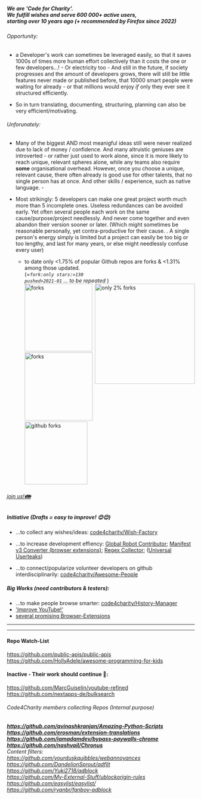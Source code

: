##### We are 'Code for Charity'. <br>  We fulfill wishes and serve 600 000+ active users, <br> starting over 10 years ago (+ recommended by Firefox since 2022)

###### _Opportunity:_  
  - a Developer's work can sometimes be leveraged easily, so that it saves 1000s of times more human effort collectively than it costs  the one or few developers...! - Or electricity too - And still in the future, if society progresses and the amount of developers grows, there will still be little features never made or published before, that 10000 smart people were waiting for already - or that millions would enjoy *if* only they ever see it structured efficiently. 

- So in turn translating, documenting, structuring, planning can also be very efficient/motivating.

###### _Unforunately:_ 
 - Many of the biggest AND most meanigful ideas still were never realized due to lack of money / confidence.
And many altruistic geniuses are introverted - or rather just used to work alone, since it is more likely to reach unique, relevant spheres alone, 
while any teams also require **some** organisational overhead.
However, once you choose a unique, relevant cause, there often already is good use for other talents, that no single person has at once. 
And other skills / experience, such as native language.  -  

- Most strikingly: 5 developers can make one great project worth much more than 5 incomplete ones. Useless redundances can be avoided early.
Yet often several people each work on the same cause/purpose/project needlessly. And never come together and even abandon their version sooner or later. (Which might sometimes be reasonable personally, yet contra-productive for their cause. 
. A single person's energy simply is limited but a project can easily be too big or too lengthy, and last for many years, or else might needlessly confuse every user)

   - to date only <1.75% of popular Github repos are forks & <1.31% among those updated. <br> (_=<code>fork:only stars:>130 pushed>2021-01</code> ... to be repeated_ ) <br> <img width="268" align="right" alt="only 2% forks" src="https://user-images.githubusercontent.com/25022245/151553999-7a774d7e-05f0-48bd-abe7-f486a30a2eae.png">
<img width="181" alt="forks" src="https://user-images.githubusercontent.com/25022245/151556704-0d005580-b2a2-4407-b0a1-09d93c676317.png"><img width="182" alt="forks" src="https://user-images.githubusercontent.com/25022245/151556705-0cba1574-52ea-4dfe-809b-7301af4abec7.png"><img width="168" alt="github forks" src="https://user-images.githubusercontent.com/25022245/151556702-6bcf1b31-143c-4f2f-ba60-69c7e5ffb4eb.png">

###### [join us!<b>👪</b>](https://github.com/code4charity/mission-invitation/discussions/2)

##### Initiative (Drafts = easy to improve! 😊😊) 
 
 - ...to collect any wishes/ideas:  [code4charity/Wish-Factory](https://github.com/code4charity/Wish-Factory)

 - ...to increase development effiency:  [Global Robot Contributor](https://github.com/code4charity/Open-Source-Bot--Github-Pull-Request-Bot--Auto-Git-Contributor); [Manifest v3 Converter (browser extensions)](https://github.com/code4charity/Manifest-v3); [Regex Collector](https://github.com/code4charity/the-RegEx-Collector--Queries--Patterns); ([Universal Userteaks](https://github.com/code4charity/universal-usertweaks))

 - ...to connect/popularize volunteer developers on github interdisciplinarily:  [code4charity/Awesome-People](https://github.com/code4charity/Awesome-People)

##### Big Works (need contributors & testers):

  - ...to make people browse smarter:  [code4charity/History-Manager](https://github.com/code4charity/History-Manager)
 - ['Improve YouTube!'](https://github.com/code4charity/YouTube-Extension)
 - [several promising Browser-Extensions](https://github.com/victor-savinov?tab=repositories&q=&type=&language=&sort=)  

----
----

#### Repo Watch-List
https://github.com/public-apis/public-apis <br> https://github.com/HollyAdele/awesome-programming-for-kids

#### Inactive - Their work should continue 🥺:   
https://github.com/MarcGuiselin/youtube-refined <br> https://github.com/nextapps-de/bulksearch



###### _Code4Charity members collecting Repos (Internal purpose)_ 
<i><b>
https://github.com/avinashkranjan/Amazing-Python-Scripts <br> 
https://github.com/erosman/extension-translations <br>
https://github.com/iamadamdev/bypass-paywalls-chrome <br>
https://github.com/nashvail/Chronus </b><br>
Content filters: <br>
https://github.com/yourduskquibbles/webannoyances <br>
https://github.com/DandelionSprout/adfilt  <br>
https://github.com/Yuki2718/adblock <br>
https://github.com/My-External-Stuff/ublockorigin-rules <br>
https://github.com/easylist/easylist/ <br>
https://github.com/ryanbr/fanboy-adblock  </i>

